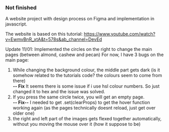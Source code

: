 ### Not finished

A website project with design process on Figma and implementation in javascript.

The website is based on this tutorial:
https://www.youtube.com/watch?v=EwmvBnR_xtA&t=578s&ab_channel=DevEd


Update 11/01: 
Implemented the circles on the right to change the main pages (between almond, cashew and pecan)
For now, I have 3 bugs on the main page: 
1. While changing the background colour, the middle part gets dark (is it somehow related to the tutorials code? the colours seem to come from there)  
**-- Fix** It seems there is some issue if i use hsl colour numbers. So just changed it to hex and the issue was solved.  
2. If you press the same circle twice, you will get an empty page.  
**-- Fix--** I needed to get .set(clearProps) to get the hover function working again (as the pages technically doesnt reload, just get over older one)
3. the right and left part of the images gets flexed together automatically, without you moving the mouse over it (how it suppose to be)
